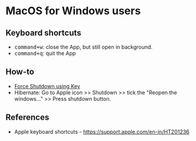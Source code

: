 # MacOS for Windows users

## Keyboard shortcuts
* <kbd>command+w</kbd>: close the App, but still open in background.
* <kbd>command+q</kbd>: quit the App

## How-to
* [Force Shutdown using Key](https://www.youtube.com/watch?v=ePhnDneb19M)
* Hibernate: Go to Apple icon >> Shutdown >> tick the "Reopen the windows..." >> Press shutdown button. 

## References
* Apple keyboard shortcuts - https://support.apple.com/en-in/HT201236
